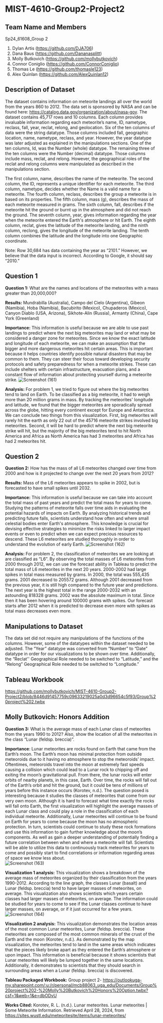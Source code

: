 # MIST-4610-Group2-Project2

## Team Name and Members
Sp24_61608_Group 2

1. Dylan Artis (https://github.com/DJA706)
2. Dana Baus (https://github.com/Dananasplitt)
3. Molly Butkovich (https://github.com/mollybutkovich)
4. Connor Coniglio (https://github.com/ConnorConiglio)
5. Thomas Le (https://github.com/thomasle123)
6. Alex Quinlan (https://github.com/AlexQuinlan12)

## Description of Dataset
The dataset contains information on meteorite landings all over the world from the years 860 to 2012. The data set is sponsored by NASA and can be found here: https://catalog.data.gov/organization/about/nasa-gov.  The dataset contains 45,717 rows and 10 columns. Each column provides invaluable information regarding each meteorite’s name, ID,  nametype, reclass, fall, year, reclat, relong, and geolocation. Six of the ten columns of data were the string datatype. Those columns included fall, geographic location, name, nametype, reclass, and year. However, the year datatype was later adjusted as explained in the manipulations sections. One of the ten columns, Id,  was the Number (whole) datatype. The remaining three of the ten columns were the Number (decimal) datatype. Those columns include mass, reclat, and relong. However, the geographical roles of the reclat and relong columns were manipulated as described in the manipulations section. 

The first column, name, describes the name of the meteorite. The second column, the ID, represents a unique identifier for each meteorite. The third column, nametype, decides whether the Name is a valid name for a meteorite. The fourth column, reclass, describes the group a meteorite is in based on its properties. The fifth column, mass (g), describes the mass of each meteorite measured in grams. The sixth column, fall, describes if the meteorite hit the ground or burnt up in the atmosphere and did not reach the ground. The seventh column, year, gives information regarding the year when the meteorite entered the Earth's atmosphere or hit Earth. The eighth column, reclat, gives the latitude of the meteorite landing, and the ninth column, reclong, gives the longitude of the meteorite landing. The tenth column combines the latitude and the longitude into one Geographic coordinate. 

Note: Row 30,684 has data containing the year as “2101.” However, we believe that the data input is incorrect. According to Google, it should say “2010.” 

## Question 1

**Question 1:** What are the names and locations of the meteorites with a mass greater than 20,000,000? 

  **Results:** Mundrabilla (Australia), Campo del Cielo (Argentina), Gibeon (Namibia), Hoba (Namibia), Bacubirito (Mexico), Chupaderos (Mexico), Canyon Diablo (USA, Arizona), Sikhote-Alin (Russia), Armanty (China), Cape York (Greenland)

  **Importance:** This information is useful because we are able to use past landings to predict where the next big meteorites may land or what may be considered a danger zone for meteorites. Since we know the exact latitude and longitude of each meteorite, we can make an assumption that the bigger and more dangerous meteorites hit certain areas. This is important because it helps countries identify possible natural disasters that may be common to them. They can steer their focus toward developing security protocols and safety preparedness for when a meteorite strikes. These can include shelters with certain infrastructure, evacuation plans, and a constant flow of information about protecting yourself during a meteorite strike.
![Screenshot (161)](https://github.com/mollybutkovich/MIST-4610-Group2-Project2/assets/163011335/cfed7466-c080-4693-ab8b-735f72dd8ec0)

  **Analysis:** For problem 1, we tried to figure out where the big meteorites tend to land on Earth. To be classified as a big meteorite, it had to weigh more than 20 million grams in mass. By tracking the meteorites' longitude and latitude, we found that the bigger meteorites are sporadically spread across the globe, hitting every continent except for Europe and Antarctica. We can conclude two things from this visualization. First, big meteorites will rarely hit the earth as only 22 out of the 45716 meteorite strikes involved big meteorites. Second, it will be hard to predict where the next big meteorite strike will hit, but the majority of the big meteorites tend to hit North America and Africa as North America has had 3 meteorites and Africa has had 2 meteorites hit.

## Question 2
**Question 2:** How has the mass of all L6 meteorites changed over time from 2000 and how is it projected to change over the next 20 years from 2012?

  **Results:** Mass of the L6 meteorites appears to spike in 2002, but is forecasted to have small spikes until 2032. 

  **Importance:** This information is useful because we can take into account the total mass of past years and predict the total mass for years to come. Studying the patterns of meteorite falls over time aids in evaluating the potential hazards of impacts on Earth. By analyzing historical trends and predicting future falls, scientists understand how often and where small celestial bodies enter Earth's atmosphere. This knowledge is crucial for devising effective strategies to minimize the risks linked to larger impact events or even to predict when we can expect precious resources to descend. These L6 meteorites are studied thoroughly in order to understand the evolution of early Earth.
![Screenshot (162)](https://github.com/mollybutkovich/MIST-4610-Group2-Project2/assets/163011335/aaf77428-4380-47f7-93f4-5e7b6949e9f3)

  **Analysis:** For problem 2, the classification of meteorites we are looking at are classified as “L6”. By observing the total masses of L6 meteorites from 2000 through 2012, we can use the forecast ability in Tableau to predict the total mass of L6 meteorites in the next 20 years. 2000-2002 had large spikes in total mass measured by grams. In 2000, the total was 555,435 grams. 2001 decreased to 205572 grams. Although 2001 decreased from the previous year, it is still high compared to the future year and predictions. The next year is the highest total in the range 2000-2032 with an astounding 818328 grams. 2002 was the absolute maximum in total. Since then it has been hovering around 100000 grams with spikes. Our forecast starts after 2012 when it is predicted to decrease even more with spikes as total mass decreases even more.

## Manipulations to Dataset
The data set did not require any manipulations of the functions of the columns. However, some of the datatypes within the dataset needed to be adjusted. The “Year” datatype was converted from “Number” to “Date” datatype in order for our visualizations to be shown over time. Additionally, the “Reclat'' Geographical Role needed to be switched to “Latitude,” and the “Relong” Geographical Role needed to be switched to “Longitude.” 

## Tableau Workbook
https://github.com/mollybutkovich/MIST-4610-Group2-Project2/blob/8446d91457759c09633219025a0d3d96654c5f93/Group%20project%202.twbx

## Molly Butkovich: Honors Addition
**Question 3:** What is the average mass of each Lunar class of meteorites from the years 1990 to 2012? Also, show the location of all the meteorites in the class “Lunar (feldsp. breccia)”. 

**Importance**: Lunar meteorites are rocks found on Earth that came from the Earth’s moon. The Earth’s moon has minimal protection from outside meteoroids due to it having no atmosphere to stop the meteoroids’ impact. Oftentimes, meteoroids travel into the moon at extremely fast speeds causing a collision which could lead to a Lunar rock to chipping off and exiting the moon’s gravitational pull. From there, the lunar rocks will enter orbits of nearby planets, in this case, Earth. Over time, the rocks will fall out of the Earth’s orbit and hit the ground, but it could be tens of millions of years before this instance occurs (Korotev, n.d.). The question posed is interesting because it studies the classes of meteorites that come from our very own moon. Although it is hard to forecast what time exactly the rocks will fall onto Earth, the first visualization will highlight the average masses of each Lunar class and could play a role in the classification of each individual meteorite. Additionally, Lunar meteorites will continue to be found on Earth for years to come because the moon has no atmospheric protection. In turn, scientists could continue to study these rock formations and use this information to gain further knowledge about the moon’s components. As well as gain a deeper understanding of potentially finding a future correlation between when and where a meteorite will fall. Scientists will be able to utilize this data to continuously track meteorites for years to come and possibly start to find correlations or information regarding areas of space we know less about.  
![Screenshot (163)](https://github.com/mollybutkovich/MIST-4610-Group2-Project2/assets/163011335/c4f5aa37-9942-4e2e-ad06-b5700c9cb3e4)

**Visualization 1 analysis:** This visualization shows a breakdown of the average mass of meteorites organized by their classification from the years 1990-2012. According to the line graph, the classes Lunar (basalt) and Lunar (feldsp. breccia) tend to have larger masses of meteorites, on average. This visualization also shows scientists which years certain classes had larger masses of meteorites, on average. The information could be studied for years to come to see if the Lunar classes continue to have larger masses, on average, or if it just occurred for a few years. 
![Screenshot (164)](https://github.com/mollybutkovich/MIST-4610-Group2-Project2/assets/163011335/ce5d09e1-0360-44cf-91ec-1f7ff1b9ca75)

**Visualization 2 analysis:** This visualization demonstrates the location areas of the most common Lunar meteorites, Lunar (feldsp. breccia). These meteorites are composed of the most common minerals of the crust of the Earth and the moon (Korotev, n.d.). As demonstrated by the map visualization, the meteorites tend to land in the same areas which indicates that the pieces likely broke apart as they entered the Earth’s atmosphere or upon impact. This information is beneficial because it shows scientists that Lunar meteorites will likely be lumped together in the same locations. Additionally, it demonstrates to scientists that they should search in surrounding areas when a Lunar (feldsp. breccia) is discovered.

**Tableau Packaged Workbook:**
Group project 2- https://outlookuga-my.sharepoint.com/:u:/r/personal/mcb88063_uga_edu/Documents/Group%20project%202-%20Molly%20Butkovich%20Honors%20Option.twbx?csf=1&web=1&e=dbODvU 

**Works Cited:** 
Korotev, R. L. (n.d.). Lunar meteorites. Lunar meteorites | Some Meteorite Information. Retrieved April 28, 2024, from https://sites.wustl.edu/meteoritesite/items/lunar-meteorites/


	



